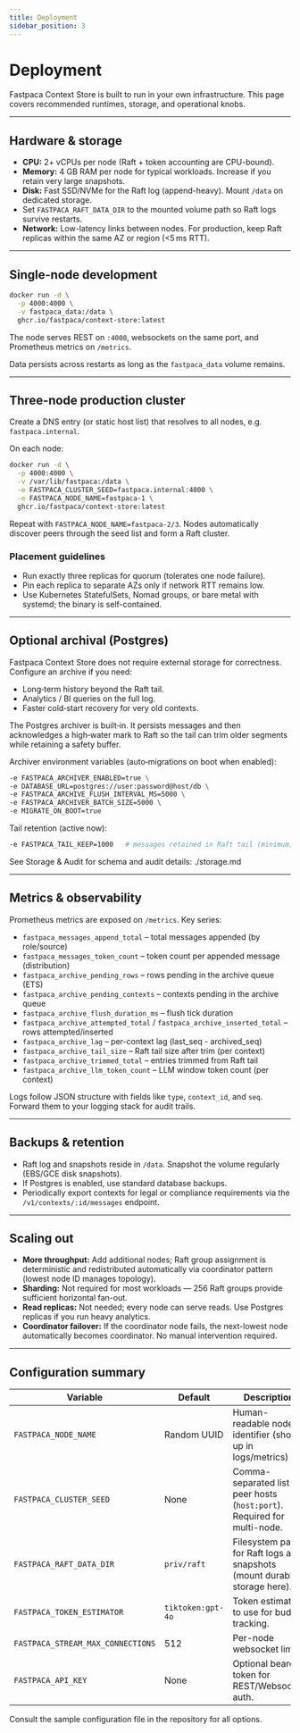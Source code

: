 ```yaml
---
title: Deployment
sidebar_position: 3
---
```


# Deployment

Fastpaca Context Store is built to run in your own infrastructure. This page covers recommended runtimes, storage, and operational knobs.

---

## Hardware & storage

- **CPU:** 2+ vCPUs per node (Raft + token accounting are CPU-bound).  
- **Memory:** 4 GB RAM per node for typical workloads. Increase if you retain very large snapshots.  
- **Disk:** Fast SSD/NVMe for the Raft log (append-heavy). Mount `/data` on dedicated storage.  
- Set `FASTPACA_RAFT_DATA_DIR` to the mounted volume path so Raft logs survive restarts.  
- **Network:** Low-latency links between nodes. For production, keep Raft replicas within the same AZ or region (&lt;5 ms RTT).

---

## Single-node development

```bash
docker run -d \
  -p 4000:4000 \
  -v fastpaca_data:/data \
  ghcr.io/fastpaca/context-store:latest
```

The node serves REST on `:4000`, websockets on the same port, and Prometheus metrics on `/metrics`.

Data persists across restarts as long as the `fastpaca_data` volume remains.

---

## Three-node production cluster

Create a DNS entry (or static host list) that resolves to all nodes, e.g. `fastpaca.internal`.

On each node:

```bash
docker run -d \
  -p 4000:4000 \
  -v /var/lib/fastpaca:/data \
  -e FASTPACA_CLUSTER_SEED=fastpaca.internal:4000 \
  -e FASTPACA_NODE_NAME=fastpaca-1 \
  ghcr.io/fastpaca/context-store:latest
```

Repeat with `FASTPACA_NODE_NAME=fastpaca-2/3`. Nodes automatically discover peers through the seed list and form a Raft cluster.

### Placement guidelines

- Run exactly three replicas for quorum (tolerates one node failure).  
- Pin each replica to separate AZs only if network RTT remains low.  
- Use Kubernetes StatefulSets, Nomad groups, or bare metal with systemd; the binary is self-contained.

---

## Optional archival (Postgres)

Fastpaca Context Store does not require external storage for correctness. Configure an archive if you need:

- Long‑term history beyond the Raft tail.  
- Analytics / BI queries on the full log.  
- Faster cold‑start recovery for very old contexts.

The Postgres archiver is built‑in. It persists messages and then acknowledges a high‑water mark to Raft so the tail can trim older segments while retaining a safety buffer.

Archiver environment variables (auto‑migrations on boot when enabled):

```bash
-e FASTPACA_ARCHIVER_ENABLED=true \
-e DATABASE_URL=postgres://user:password@host/db \
-e FASTPACA_ARCHIVE_FLUSH_INTERVAL_MS=5000 \
-e FASTPACA_ARCHIVER_BATCH_SIZE=5000 \
-e MIGRATE_ON_BOOT=true
```

Tail retention (active now):

```bash
-e FASTPACA_TAIL_KEEP=1000   # messages retained in Raft tail (minimum); Raft never evicts messages newer than the archived watermark
```

See Storage & Audit for schema and audit details: ./storage.md

---

## Metrics & observability

Prometheus metrics are exposed on `/metrics`.  Key series:

- `fastpaca_messages_append_total` – total messages appended (by role/source)
- `fastpaca_messages_token_count` – token count per appended message (distribution)
- `fastpaca_archive_pending_rows` – rows pending in the archive queue (ETS)
- `fastpaca_archive_pending_contexts` – contexts pending in the archive queue
- `fastpaca_archive_flush_duration_ms` – flush tick duration
- `fastpaca_archive_attempted_total` / `fastpaca_archive_inserted_total` – rows attempted/inserted
- `fastpaca_archive_lag` – per-context lag (last_seq - archived_seq)
- `fastpaca_archive_tail_size` – Raft tail size after trim (per context)
- `fastpaca_archive_trimmed_total` – entries trimmed from Raft tail
- `fastpaca_archive_llm_token_count` – LLM window token count (per context)

Logs follow JSON structure with fields like `type`, `context_id`, and `seq`. Forward them to your logging stack for audit trails.

---

## Backups & retention

- Raft log and snapshots reside in `/data`.  Snapshot the volume regularly (EBS/GCE disk snapshots).  
- If Postgres is enabled, use standard database backups.  
- Periodically export contexts for legal or compliance requirements via the `/v1/contexts/:id/messages` endpoint.

---

## Scaling out

- **More throughput:** Add additional nodes; Raft group assignment is deterministic and redistributed automatically via coordinator pattern (lowest node ID manages topology).
- **Sharding:** Not required for most workloads — 256 Raft groups provide sufficient horizontal fan-out.
- **Read replicas:** Not needed; every node can serve reads. Use Postgres replicas if you run heavy analytics.
- **Coordinator failover:** If the coordinator node fails, the next-lowest node automatically becomes coordinator. No manual intervention required.


---

## Configuration summary

| Variable | Default | Description |
| --- | --- | --- |
| `FASTPACA_NODE_NAME` | Random UUID | Human-readable node identifier (shows up in logs/metrics) |
| `FASTPACA_CLUSTER_SEED` | None | Comma-separated list of peer hosts (`host:port`). Required for multi-node. |
| `FASTPACA_RAFT_DATA_DIR` | `priv/raft` | Filesystem path for Raft logs and snapshots (mount durable storage here). |
| `FASTPACA_TOKEN_ESTIMATOR` | `tiktoken:gpt-4o` | Token estimator to use for budget tracking. |
| `FASTPACA_STREAM_MAX_CONNECTIONS` | 512 | Per-node websocket limit. |
| `FASTPACA_API_KEY` | None | Optional bearer token for REST/Websocket auth. |

Consult the sample configuration file in the repository for all options.
